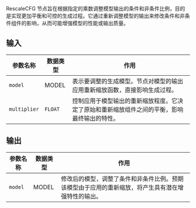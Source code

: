 RescaleCFG 节点旨在根据指定的乘数调整模型输出的条件和非条件比例，目的是实现更加平衡和可控的生成过程。它通过重新调整模型的输出来修改条件和非条件组件的影响，从而可能增强模型的性能或输出质量。

## 输入

| 参数名称 | 数据类型 | 作用                                                         |
| -------- | -------- | ------------------------------------------------------------ |
| `model`  | MODEL    | 表示要调整的生成模型。节点对模型的输出应用重新缩放函数，直接影响生成过程。 |
| `multiplier` | `FLOAT` | 控制应用于模型输出的重新缩放程度。它决定了原始和重新缩放组件之间的平衡，影响最终输出的特性。 |

## 输出

| 参数名称 | 数据类型 | 作用                                       |
| -------- | -------- | ------------------------------------------ |
| `model`  | MODEL    | 修改后的模型，调整了条件和非条件比例。预期该模型由于应用的重新缩放，将产生具有潜在增强特性的输出。 |
